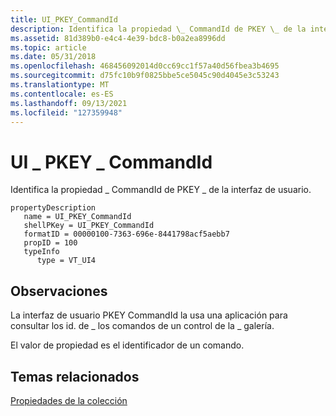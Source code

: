 ```yaml
---
title: UI_PKEY_CommandId
description: Identifica la propiedad \_ CommandId de PKEY \_ de la interfaz de usuario.
ms.assetid: 81d389b0-e4c4-4e39-bdc8-b0a2ea8996dd
ms.topic: article
ms.date: 05/31/2018
ms.openlocfilehash: 468456092014d0cc69cc1f57a40d56fbea3b4695
ms.sourcegitcommit: d75fc10b9f0825bbe5ce5045c90d4045e3c53243
ms.translationtype: MT
ms.contentlocale: es-ES
ms.lasthandoff: 09/13/2021
ms.locfileid: "127359948"
---
```

# <a name="ui_pkey_commandid"></a>UI \_ PKEY \_ CommandId

Identifica la propiedad \_ CommandId de PKEY \_ de la interfaz de usuario.

```
propertyDescription
   name = UI_PKEY_CommandId
   shellPKey = UI_PKEY_CommandId
   formatID = 00000100-7363-696e-8441798acf5aebb7
   propID = 100
   typeInfo
      type = VT_UI4
```

## <a name="remarks"></a>Observaciones

La interfaz de usuario PKEY CommandId la usa una aplicación para consultar los id. de \_ los comandos de un control de la \_ galería.

El valor de propiedad es el identificador de un comando.

## <a name="related-topics"></a>Temas relacionados

<dl> <dt>

[Propiedades de la colección](windowsribbon-reference-properties-collection.md)
</dt> </dl>

 

 




